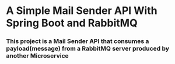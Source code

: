 # A Simple Mail Sender API With Spring Boot and RabbitMQ

### This project is a Mail Sender API that consumes a payload(message) from a RabbitMQ server produced by another Microservice
